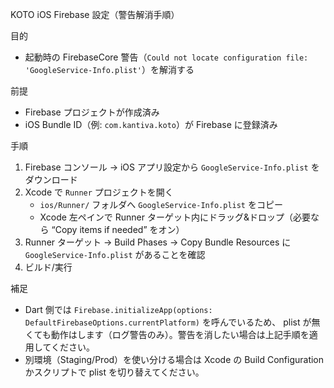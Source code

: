 KOTO iOS Firebase 設定（警告解消手順）

目的
- 起動時の FirebaseCore 警告（`Could not locate configuration file: 'GoogleService-Info.plist'`）を解消する

前提
- Firebase プロジェクトが作成済み
- iOS Bundle ID（例: `com.kantiva.koto`）が Firebase に登録済み

手順
1) Firebase コンソール → iOS アプリ設定から `GoogleService-Info.plist` をダウンロード
2) Xcode で `Runner` プロジェクトを開く
   - `ios/Runner/` フォルダへ `GoogleService-Info.plist` をコピー
   - Xcode 左ペインで Runner ターゲット内にドラッグ&ドロップ（必要なら “Copy items if needed” をオン）
3) Runner ターゲット → Build Phases → Copy Bundle Resources に `GoogleService-Info.plist` があることを確認
4) ビルド/実行

補足
- Dart 側では `Firebase.initializeApp(options: DefaultFirebaseOptions.currentPlatform)` を呼んでいるため、
  plist が無くても動作はします（ログ警告のみ）。警告を消したい場合は上記手順を適用してください。
- 別環境（Staging/Prod）を使い分ける場合は Xcode の Build Configuration かスクリプトで plist を切り替えてください。

